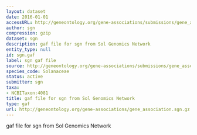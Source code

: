 ```yaml
---
layout: dataset
date: 2016-01-01
accessURL: http://geneontology.org/gene-associations/submissions/gene_association.sgn.gz
author: sgn
compression: gzip
dataset: sgn
description: gaf file for sgn from Sol Genomics Network
entity_type: null
id: sgn.gaf
label: sgn gaf file
source: http://geneontology.org/gene-associations/submissions/gene_association.sgn.gz
species_code: Solanaceae
status: active
submitter: sgn
taxa:
- NCBITaxon:4081
title: gaf file for sgn from Sol Genomics Network
type: gaf
url: http://geneontology.org/gene-associations/gene_association.sgn.gz
---
```


gaf file for sgn from Sol Genomics Network